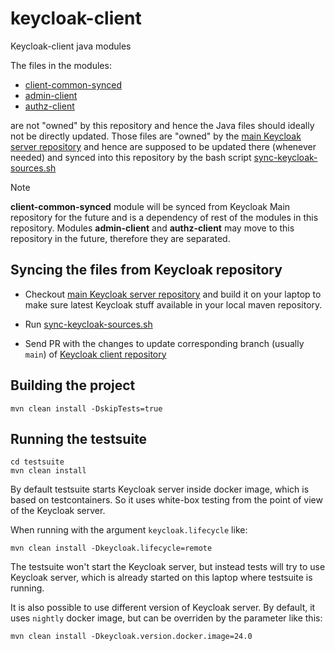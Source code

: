 # keycloak-client

Keycloak-client java modules

The files in the modules:

* [client-common-synced](client-common-synced)
* [admin-client](admin-client)
* [authz-client](authz-client)

are not "owned" by this repository and hence the Java files should ideally not be directly updated. Those files are "owned" by the [main Keycloak server repository](https://github.com/keycloak/keycloak)
and hence are supposed to be updated there (whenever needed) and synced into this repository by the bash script [sync-keycloak-sources.sh](.github/scripts/sync-keycloak-sources.sh)

> [!NOTE] 
> **client-common-synced** module will be synced from Keycloak Main repository for the future and is a dependency of rest of the modules in this repository. Modules **admin-client** and **authz-client** may move to this repository in the future, therefore they are separated.

## Syncing the files from Keycloak repository

* Checkout [main Keycloak server repository](https://github.com/keycloak/keycloak) and build it on your laptop to make sure latest Keycloak stuff available in your local maven repository.

* Run [sync-keycloak-sources.sh](.github/scripts/sync-keycloak-sources.sh)

* Send PR with the changes to update corresponding branch (usually `main`) of [Keycloak client repository](https://github.com/keycloak/keycloak-client)

## Building the project

```
mvn clean install -DskipTests=true
```

## Running the testsuite

```
cd testsuite
mvn clean install
```

By default testsuite starts Keycloak server inside docker image, which is based on testcontainers. So it uses white-box testing from the point of view of the Keycloak server. 

When running with the argument `keycloak.lifecycle` like:

```
mvn clean install -Dkeycloak.lifecycle=remote
```

The testsuite won't start the Keycloak server, but instead tests will try to use Keycloak server, which is already started on this laptop where testsuite is running.

It is also possible to use different version of Keycloak server. By default, it uses `nightly` docker image, but can be overriden by the parameter like this:

```
mvn clean install -Dkeycloak.version.docker.image=24.0
```

